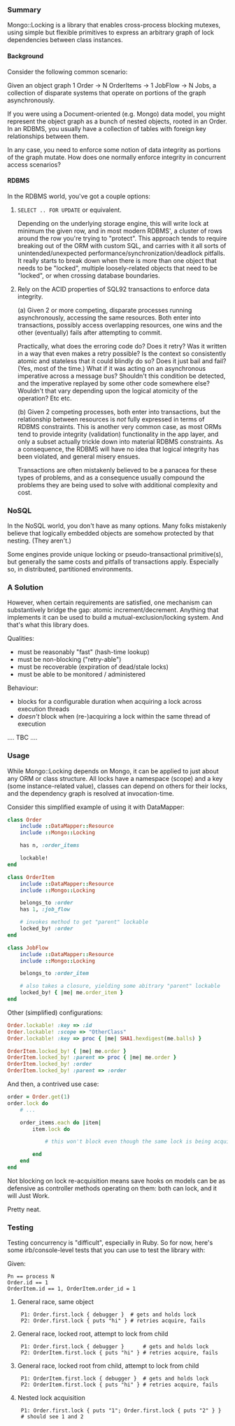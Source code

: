 ### Summary

Mongo::Locking is a library that enables cross-process blocking mutexes, using
simple but flexible primitives to express an arbitrary graph of lock
dependencies between class instances.

#### Background

Consider the following common scenario:

Given an object graph 1 Order -> N OrderItems -> 1 JobFlow -> N Jobs, a
collection of disparate systems that operate on portions of the graph
asynchronously.

If you were using a Document-oriented (e.g. Mongo) data model, you might
represent the object graph as a bunch of nested objects, rooted in an Order.  In
an RDBMS, you usually have a collection of tables with foreign key relationships
between them.

In any case, you need to enforce some notion of data integrity as portions of
the graph mutate.  How does one normally enforce integrity in concurrent access
scenarios?

#### RDBMS

In the RDBMS world, you've got a couple options:

1. `SELECT .. FOR UPDATE` or equivalent.

    Depending on the underlying storage engine, this will write lock at minimum
    the given row, and in most modern RDBMS', a cluster of rows around the row
    you're trying to "protect".  This approach tends to require breaking out of
    the ORM with custom SQL, and carries with it all sorts of
    unintended/unexpected performance/synchronization/deadlock pitfalls.  It
    really starts to break down when there is more than one object that needs to
    be "locked", multiple loosely-related objects that need to be "locked", or
    when crossing database boundaries.

2. Rely on the ACID properties of SQL92 transactions to enforce data integrity.

    (a) Given 2 or more competing, disparate processes running asynchronously,
    accessing the same resources.  Both enter into transactions, possibly access
    overlapping resources, one wins and the other (eventually) fails after
    attempting to commit.

    Practically, what does the erroring code do?  Does it retry?  Was it written
    in a way that even makes a retry possible?  Is the context so consistently
    atomic and stateless that it could blindly do so?  Does it just bail and
    fail?  (Yes, most of the time.)  What if it was acting on an asynchronous
    imperative across a message bus?  Shouldn't this condition be detected, and
    the imperative replayed by some other code somewhere else?  Wouldn't that
    vary depending upon the logical atomicity of the operation?  Etc etc.

    (b) Given 2 competing processes, both enter into transactions, but the
    relationship between resources is *not* fully expressed in terms of RDBMS
    constraints.  This is another very common case, as most ORMs tend to provide
    integrity (validation) functionality in the app layer, and only a subset
    actually trickle down into material RDBMS constraints.  As a consequence,
    the RDBMS will have no idea that logical integrity has been violated, and
    general misery ensues.

    Transactions are often mistakenly believed to be a panacea for these types
    of problems, and as a consequence usually compound the problems they are
    being used to solve with additional complexity and cost.

### NoSQL

In the NoSQL world, you don't have as many options.  Many folks mistakenly
believe that logically embedded objects are somehow protected by that nesting.
(They aren't.)

Some engines provide unique locking or pseudo-transactional primitive(s), but
generally the same costs and pitfalls of transactions apply.  Especially so, in
distributed, partitioned environments.

### A Solution

However, when certain requirements are satisfied, one mechanism can
substantively bridge the gap: atomic increment/decrement.  Anything that
implements it can be used to build a mutual-exclusion/locking system.  And
that's what this library does.

Qualities:

- must be reasonably "fast" (hash-time lookup)
- must be non-blocking ("retry-able")
- must be recoverable (expiration of dead/stale locks)
- must be able to be monitored / administered

Behaviour:

- blocks for a configurable duration when acquiring a lock across execution threads
- *doesn't* block when (re-)acquiring a lock within the same thread of execution


.... TBC ....



### Usage

While Mongo::Locking depends on Mongo, it can be applied to just about any ORM
or class structure.  All locks have a namespace (scope) and a key (some
instance-related value), classes can depend on others for their locks, and the
dependency graph is resolved at invocation-time.

Consider this simplified example of using it with DataMapper:

```ruby
class Order
    include ::DataMapper::Resource
    include ::Mongo::Locking

    has n, :order_items

    lockable!
end

class OrderItem
    include ::DataMapper::Resource
    include ::Mongo::Locking

    belongs_to :order
    has 1, :job_flow

    # invokes method to get "parent" lockable
    locked_by! :order
end

class JobFlow
    include ::DataMapper::Resource
    include ::Mongo::Locking

    belongs_to :order_item

    # also takes a closure, yielding some abitrary "parent" lockable
    locked_by! { |me| me.order_item }
end
```

Other (simplified) configurations:

```ruby
Order.lockable! :key => :id
Order.lockable! :scope => "OtherClass"
Order.lockable! :key => proc { |me| SHA1.hexdigest(me.balls) }

OrderItem.locked_by! { |me| me.order }
OrderItem.locked_by! :parent => proc { |me| me.order }
OrderItem.locked_by! :order
OrderItem.locked_by! :parent => :order
```

And then, a contrived use case:

```ruby
order = Order.get(1)
order.lock do
    # ...

    order_items.each do |item|
        item.lock do

            # this won't block even though the same lock is being acquired

        end
    end
end
```

Not blocking on lock re-acquisition means save hooks on models can be as
defensive as controller methods operating on them: both can lock, and it will
Just Work.

Pretty neat.


### Testing

Testing concurrency is "difficult", especially in Ruby.  So for now, here's some
irb/console-level tests that you can use to test the library with:

Given:

    Pn == process N
    Order.id == 1
    OrderItem.id == 1, OrderItem.order_id = 1

1. General race, same object

        P1: Order.first.lock { debugger }  # gets and holds lock
        P2: Order.first.lock { puts "hi" } # retries acquire, fails

2. General race, locked root, attempt to lock from child

        P1: Order.first.lock { debugger }      # gets and holds lock
        P2: OrderItem.first.lock { puts "hi" } # retries acquire, fails

3. General race, locked root from child, attempt to lock from child

        P1: OrderItem.first.lock { debugger }  # gets and holds lock
        P2: OrderItem.first.lock { puts "hi" } # retries acquire, fails

4. Nested lock acquisition

        P1: Order.first.lock { puts "1"; Order.first.lock { puts "2" } }
        # should see 1 and 2
